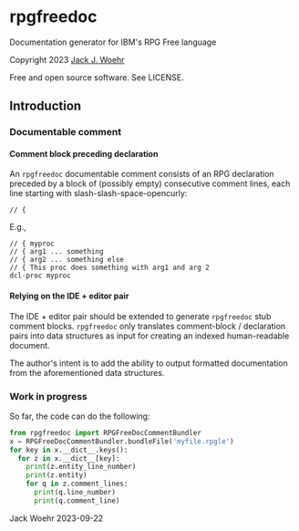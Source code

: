 # rpgfreedoc

Documentation generator for IBM's RPG Free language

Copyright 2023 [Jack J. Woehr](jwoehr@softwoehr.com)

Free and open source software. See LICENSE.

## Introduction

### Documentable comment

#### Comment block preceding declaration

An `rpgfreedoc` documentable comment consists of an RPG declaration preceded by a block of (possibly empty) consecutive comment lines, each line starting with slash-slash-space-opencurly:

`// {`

E.g.,

```rpg
// { myproc
// { arg1 ... something
// { arg2 ... something else
// { This proc does something with arg1 and arg 2
dcl-proc myproc
```

#### Relying on the IDE + editor pair

The IDE + editor pair should be extended to generate `rpgfreedoc` stub comment blocks. `rpgfreedoc` only translates comment-block / declaration pairs into data structures as input for creating an indexed human-readable document.

The author's intent is to add the ability to output formatted documentation from the aforementioned data structures.

### Work in progress

So far, the code can do the following:

```python
from rpgfreedoc import RPGFreeDocCommentBundler
x = RPGFreeDocCommentBundler.bundleFile('myfile.rpgle')
for key in x.__dict__.keys():
  for z in x.__dict__[key]:
    print(z.entity_line_number)
    print(z.entity)
    for q in z.comment_lines:
      print(q.line_number)
      print(q.comment_line)
```

Jack Woehr
2023-09-22
